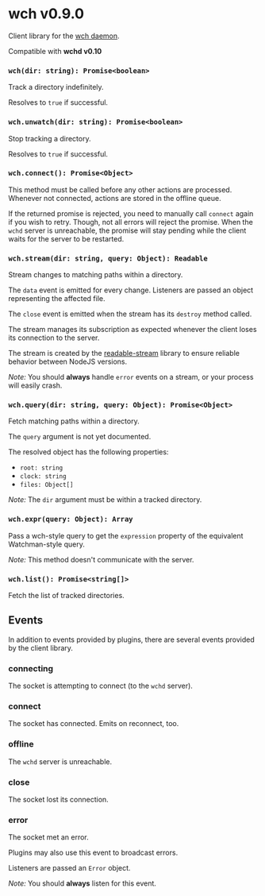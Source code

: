 # wch v0.9.0

Client library for the [wch daemon][1].

Compatible with **wchd v0.10**

[1]: https://www.npmjs.com/package/wchd

### `wch(dir: string): Promise<boolean>`

Track a directory indefinitely.

Resolves to `true` if successful.

### `wch.unwatch(dir: string): Promise<boolean>`

Stop tracking a directory.

Resolves to `true` if successful.

### `wch.connect(): Promise<Object>`

This method must be called before any other actions are processed.
Whenever not connected, actions are stored in the offline queue.

If the returned promise is rejected, you need to manually call `connect`
again if you wish to retry. Though, not all errors will reject the promise.
When the `wchd` server is unreachable, the promise will stay pending while
the client waits for the server to be restarted.

### `wch.stream(dir: string, query: Object): Readable`

Stream changes to matching paths within a directory.

The `data` event is emitted for every change. Listeners are passed an object representing the affected file.

The `close` event is emitted when the stream has its `destroy` method called.

The stream manages its subscription as expected whenever the client loses its connection to the server.

The stream is created by the [readable-stream](https://github.com/nodejs/readable-stream)
library to ensure reliable behavior between NodeJS versions.

*Note:* You should **always** handle `error` events on a stream,
or your process will easily crash.

### `wch.query(dir: string, query: Object): Promise<Object>`

Fetch matching paths within a directory.

The `query` argument is not yet documented.

The resolved object has the following properties:
- `root: string`
- `clock: string`
- `files: Object[]`

*Note:* The `dir` argument must be within a tracked directory.

### `wch.expr(query: Object): Array`

Pass a wch-style query to get the `expression` property of the equivalent Watchman-style query.

*Note:* This method doesn't communicate with the server.

### `wch.list(): Promise<string[]>`

Fetch the list of tracked directories.

## Events

In addition to events provided by plugins, there are several events provided
by the client library.

### connecting

The socket is attempting to connect (to the `wchd` server).

### connect

The socket has connected. Emits on reconnect, too.

### offline

The `wchd` server is unreachable.

### close

The socket lost its connection.

### error

The socket met an error.

Plugins may also use this event to broadcast errors.

Listeners are passed an `Error` object.

*Note:* You should **always** listen for this event.

